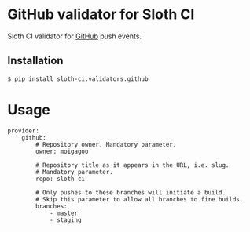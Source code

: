 # GitHub validator for Sloth CI

Sloth CI validator for [GitHub](https://github.com/) push events.

## Installation
    
    $ pip install sloth-ci.validators.github


# Usage

    provider:
        github:
            # Repository owner. Mandatory parameter.
            owner: moigagoo

            # Repository title as it appears in the URL, i.e. slug.
            # Mandatory parameter.
            repo: sloth-ci

            # Only pushes to these branches will initiate a build.
            # Skip this parameter to allow all branches to fire builds.
            branches:
                - master
                - staging
